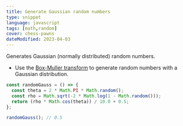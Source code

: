 ```yaml
---
title: Generate Gaussian random numbers
type: snippet
language: javascript
tags: [math,random]
cover: chess-pawns
dateModified: 2023-04-03
---
```


Generates Gaussian (normally distributed) random numbers.

- Use the [Box-Muller transform](https://en.wikipedia.org/wiki/Box%E2%80%93Muller_transform) to generate random numbers with a Gaussian distribution.

```js
const randomGauss = () => {
  const theta = 2 * Math.PI * Math.random();
  const rho = Math.sqrt(-2 * Math.log(1 - Math.random()));
  return (rho * Math.cos(theta)) / 10.0 + 0.5;
};
```

```js
randomGauss(); // 0.5
```
